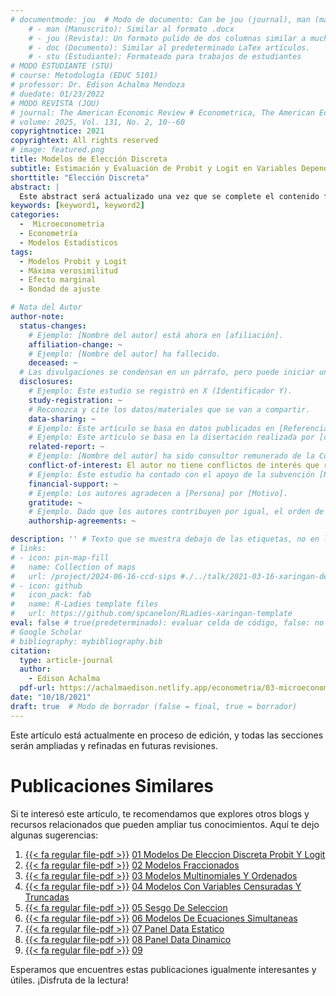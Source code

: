 ```yaml
---
# documentmode: jou  # Modo de documento: Can be jou (journal), man (manuscript), stu (student), or doc (document)
    # - man (Manuscrito): Similar al formato .docx
    # - jou (Revista): Un formato pulido de dos columnas similar a muchas revistas APA.
    # - doc (Documento): Similar al predeterminado LaTex artículos.
    # - stu (Estudiante): Formateado para trabajos de estudiantes
# MODO ESTUDIANTE (STU)
# course: Metodología (EDUC 5101)
# professor: Dr. Edison Achalma Mendoza
# duedate: 01/23/2022
# MODO REVISTA (JOU)
# journal: The American Economic Review # Econometrica, The American Economic Review, Revista de Economía, Revista de la CEPAL
# volume: 2025, Vol. 131, No. 2, 10--60
copyrightnotice: 2021
copyrightext: All rights reserved
# image: featured.png
title: Modelos de Elección Discreta
subtitle: Estimación y Evaluación de Probit y Logit en Variables Dependientes Binomiales
shorttitle: "Elección Discreta"
abstract: |
  Este abstract será actualizado una vez que se complete el contenido final del artículo.
keywords: [keyword1, keyword2]
categories:
  -  Microeconometria
  - Econometría
  - Modelos Estadísticos
tags:
  - Modelos Probit y Logit
  - Máxima verosimilitud
  - Efecto marginal
  - Bondad de ajuste

# Nota del Autor
author-note:
  status-changes: 
    # Ejemplo: [Nombre del autor] está ahora en [afiliación].
    affiliation-change: ~
    # Ejemplo: [Nombre del autor] ha fallecido.
    deceased: ~
  # Las divulgaciones se condensan en un párrafo, pero puede iniciar un campo con dos saltos de línea para separarlas: \n\nNew 
  disclosures:
    # Ejemplo: Este estudio se registró en X (Identificador Y).
    study-registration: ~
    # Reconozca y cite los datos/materiales que se van a compartir.
    data-sharing: ~
    # Ejemplo: Este artículo se basa en datos publicados en [Referencia].
    # Ejemplo: Este artículo se basa en la disertación realizada por [cita].
    related-report: ~
    # Ejemplo: [Nombre del autor] ha sido consultor remunerado de la Corporación X, que ha financiado este estudio.
    conflict-of-interest: El autor no tiene conflictos de interés que revelar.
    # Ejemplo: Este estudio ha contado con el apoyo de la subvención [Número de subvención] de [Fuente de financiación].
    financial-support: ~
    # Ejemplo: Los autores agradecen a [Persona] por [Motivo].
    gratitude: ~
    # Ejemplo. Dado que los autores contribuyen por igual, el orden de autoría se determinó mediante el lanzamiento de una moneda al aire.
    authorship-agreements: ~

description: '' # Texto que se muestra debajo de las etiquetas, no en la página del listado
# links:
# - icon: pin-map-fill
#   name: Collection of maps
#   url: /project/2024-06-16-ccd-sips #./../talk/2021-03-16-xaringan-deploy-demo/
# - icon: github
#   icon_pack: fab
#   name: R-Ladies template files
#   url: https://github.com/spcanelon/RLadies-xaringan-template
eval: false # true(predeterminado): evaluar celda de código, false: no evaluar la celda de código
# Google Scholar
# bibliography: mybibliography.bib
citation:
  type: article-journal
  author:
    - Edison Achalma
  pdf-url: https://achalmaedison.netlify.app/econometria/03-microeconometria/2021-10-18-01-modelos-de-eleccion-discreta-probit-y-logit/index.pdf
date: "10/18/2021"
draft: true  # Modo de borrador (false = final, true = borrador)
---
```










Este artículo está actualmente en proceso de edición, y todas las secciones serán ampliadas y refinadas en futuras revisiones.


# Publicaciones Similares

Si te interesó este artículo, te recomendamos que explores otros blogs y recursos relacionados que pueden ampliar tus conocimientos. Aquí te dejo algunas sugerencias:


1. [{{< fa regular file-pdf >}}](https://achalmaedison.netlify.app/econometria/03-microeconometria/2021-10-18-01-modelos-de-eleccion-discreta-probit-y-logit/index.pdf) [01 Modelos De Eleccion Discreta Probit Y Logit](https://achalmaedison.netlify.app/econometria/03-microeconometria/2021-10-18-01-modelos-de-eleccion-discreta-probit-y-logit)
2. [{{< fa regular file-pdf >}}](https://achalmaedison.netlify.app/econometria/03-microeconometria/2021-10-25-02-modelos-fraccionados/index.pdf) [02 Modelos Fraccionados](https://achalmaedison.netlify.app/econometria/03-microeconometria/2021-10-25-02-modelos-fraccionados)
3. [{{< fa regular file-pdf >}}](https://achalmaedison.netlify.app/econometria/03-microeconometria/2021-11-01-03-modelos-multinomiales-y-ordenados/index.pdf) [03 Modelos Multinomiales Y Ordenados](https://achalmaedison.netlify.app/econometria/03-microeconometria/2021-11-01-03-modelos-multinomiales-y-ordenados)
4. [{{< fa regular file-pdf >}}](https://achalmaedison.netlify.app/econometria/03-microeconometria/2021-11-08-04-modelos-con-variables-censuradas-y-truncadas/index.pdf) [04 Modelos Con Variables Censuradas Y Truncadas](https://achalmaedison.netlify.app/econometria/03-microeconometria/2021-11-08-04-modelos-con-variables-censuradas-y-truncadas)
5. [{{< fa regular file-pdf >}}](https://achalmaedison.netlify.app/econometria/03-microeconometria/2021-11-15-05-sesgo-de-seleccion/index.pdf) [05 Sesgo De Seleccion](https://achalmaedison.netlify.app/econometria/03-microeconometria/2021-11-15-05-sesgo-de-seleccion)
6. [{{< fa regular file-pdf >}}](https://achalmaedison.netlify.app/econometria/03-microeconometria/2021-11-22-06-modelos-de-ecuaciones-simultaneas/index.pdf) [06 Modelos De Ecuaciones Simultaneas](https://achalmaedison.netlify.app/econometria/03-microeconometria/2021-11-22-06-modelos-de-ecuaciones-simultaneas)
7. [{{< fa regular file-pdf >}}](https://achalmaedison.netlify.app/econometria/03-microeconometria/2021-11-29-07-panel-data-estatico/index.pdf) [07 Panel Data Estatico](https://achalmaedison.netlify.app/econometria/03-microeconometria/2021-11-29-07-panel-data-estatico)
8. [{{< fa regular file-pdf >}}](https://achalmaedison.netlify.app/econometria/03-microeconometria/2021-12-06-08-panel-data-dinamico/index.pdf) [08 Panel Data Dinamico](https://achalmaedison.netlify.app/econometria/03-microeconometria/2021-12-06-08-panel-data-dinamico)
9. [{{< fa regular file-pdf >}}](https://achalmaedison.netlify.app/econometria/03-microeconometria/2021-12-13-09-/index.pdf) [09 ](https://achalmaedison.netlify.app/econometria/03-microeconometria/2021-12-13-09-)


Esperamos que encuentres estas publicaciones igualmente interesantes y útiles. ¡Disfruta de la lectura!

